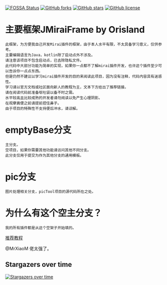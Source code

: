 [![FOSSA Status](https://app.fossa.com/api/projects/git%2Bgithub.com%2FOrisland%2FJMiraiFrame.svg?type=shield)](https://app.fossa.com/projects/git%2Bgithub.com%2FOrisland%2FJMiraiFrame?ref=badge_shield)
[![GitHub forks](https://img.shields.io/github/forks/Orisland/JMiraiFrame)](https://github.com/Orisland/JMiraiFrame/network)
[![GitHub stars](https://img.shields.io/github/stars/Orisland/JMiraiFrame)](https://github.com/Orisland/JMiraiFrame/stargazers)
[![GitHub license](https://img.shields.io/github/license/Orisland/JMiraiFrame)](https://github.com/Orisland/JMiraiFrame/blob/emptybase/LICENSE)

# 主要框架JMiraiFrame by Orisland

```
此框架，为方便我自己开发Mirai插件的框架，由于本人水平有限，不太具备学习意义，仅供参考。
主要编辑语言为Java，kotlin除了启动点外不涉及。
请注意该项目不包含启动点，已去除隐私文件。
此代码中大部分功能为简单的实现，如果你一点都不了解mirai插件开发，也许这个插件至少可以告诉你一点点东西。
但是仍然不建议以学习mirai插件开发的目的来阅读此项目，因为没有注释，代码内容具有迷惑性。
学习请以官方文档或社区面向新人的教程为主，文本下方给出了推荐链接。
请在阅读代码前准备呕吐袋以备不时之需。
水平较高且比较成熟的开发者请勿阅读以免产生心理阴影。
在观摩粪便之前请提前捏住鼻子。
由于项目的特殊性不支持便后冲水，请谅解。
```

# emptyBase分支

    主分支。
    空项目，如果你需要其他功能请访问其他不同分支。
    此分支仅用于提交为作为其他分支的通用模板。

# pic分支

    图片处理相关分支，picTool项目的源代码所在之处。

# 为什么有这个空主分支？

    我的所有插件都是从这个空架子开始填的。

[推荐教程](https://mirai.mamoe.net/topic/733/%E9%9D%A2%E5%90%91%E6%96%B0%E4%BA%BA%E7%9A%84-mirai-%E5%BC%80%E5%8F%91-%E4%BD%BF%E7%94%A8%E6%96%87%E6%A1%A3)

@MrXiaoM 佬太强了。


## Stargazers over time

[![Stargazers over time](https://starchart.cc/Orisland/JMiraiFrame.svg)](https://starchart.cc/Orisland/JMiraiFrame)
